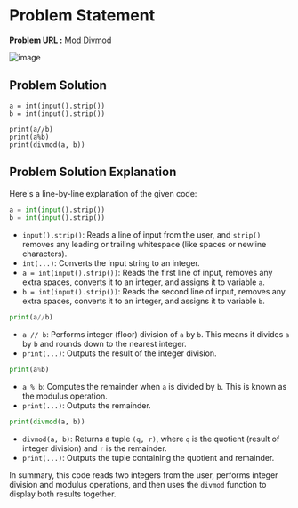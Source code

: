 # Problem Statement

**Problem URL :** [Mod Divmod](https://www.hackerrank.com/challenges/python-mod-divmod/problem?isFullScreen=true)

![image](https://github.com/user-attachments/assets/553bee6a-dc13-46b1-9e80-1b38309b589a)

## Problem Solution

```
a = int(input().strip())
b = int(input().strip())

print(a//b)
print(a%b)
print(divmod(a, b))
```

## Problem Solution Explanation

Here's a line-by-line explanation of the given code:

```python
a = int(input().strip())
b = int(input().strip())
```
- `input().strip()`: Reads a line of input from the user, and `strip()` removes any leading or trailing whitespace (like spaces or newline characters).
- `int(...)`: Converts the input string to an integer.
- `a = int(input().strip())`: Reads the first line of input, removes any extra spaces, converts it to an integer, and assigns it to variable `a`.
- `b = int(input().strip())`: Reads the second line of input, removes any extra spaces, converts it to an integer, and assigns it to variable `b`.

```python
print(a//b)
```
- `a // b`: Performs integer (floor) division of `a` by `b`. This means it divides `a` by `b` and rounds down to the nearest integer.
- `print(...)`: Outputs the result of the integer division.

```python
print(a%b)
```
- `a % b`: Computes the remainder when `a` is divided by `b`. This is known as the modulus operation.
- `print(...)`: Outputs the remainder.

```python
print(divmod(a, b))
```
- `divmod(a, b)`: Returns a tuple `(q, r)`, where `q` is the quotient (result of integer division) and `r` is the remainder.
- `print(...)`: Outputs the tuple containing the quotient and remainder.

In summary, this code reads two integers from the user, performs integer division and modulus operations, and then uses the `divmod` function to display both results together.
